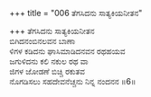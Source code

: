 +++
title = "006 ತೆಗಸಿದನು ಸಾತ್ಯಕಿಯನೀತನ"

+++
ತೆಗಸಿದನು ಸಾತ್ಯಕಿಯನೀತನ  
ಬಿಗಿದನಂಬಿನಲವನ ಬಾಣಾ  
ಳಿಗಳ ಕಡಿದನು ಘಾಸಿಮಾಡಿದನವನ ರಥಹಯವ  
ಜಗುಳಿದನು ಕಲಿ ನಕುಲ ರಥ ವಾ  
ಜಿಗಳ ಜೋಡಣೆ ಬಿಚ್ಚಿ ರಕುತವ  
ನೊಗಡಿಸಲು ಸಹದೇವನೆಚ್ಚನು ನಿನ್ನ ನಂದನನ      ॥6॥